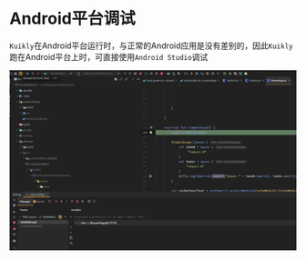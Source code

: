 # Android平台调试

``Kuikly``在Android平台运行时，与正常的Android应用是没有差别的，因此``Kuikly``跑在Android平台上时，可直接使用``Android Studio``调试

![Android调试](./img/android_debug.png)